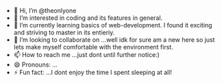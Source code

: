 - 👋 Hi, I’m @theonlyone
- 👀 I’m interested in coding and its features in general.
- 🌱 I’m currently learning basics of web-development. I found it exciting and striving to master in its entieriy. 
- 💞️ I’m looking to collaborate on ...well idk for sure am a new here so just lets make myself comfortable with the environment first.
- 📫 How to reach me ...just dont until further notice:)
- 😄 Pronouns: ...
- ⚡ Fun fact: ...I dont enjoy the time I spent sleeping at all! 

<!---
pembro1/pembro1 is a ✨ special ✨ repository because its `README.md` (this file) appears on your GitHub profile.
You can click the Preview link to take a look at your changes.
--->
